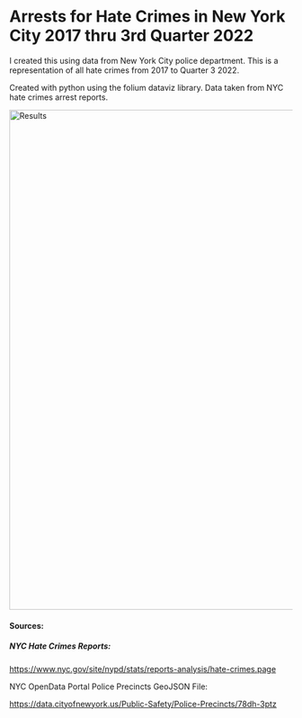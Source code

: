 # Arrests for Hate Crimes in New York City 2017 thru 3rd Quarter 2022

I created this using data from New York City police department. This is a representation of all hate crimes 
from 2017 to Quarter 3 2022.

Created with python using the folium dataviz library. Data taken from NYC hate crimes arrest reports. 
 
<img width="889" alt="Results" src="https://user-images.githubusercontent.com/118327305/202298793-19d9186c-617a-49eb-9d99-6cb17921246c.png">

#### Sources:

##### NYC Hate Crimes Reports:

https://www.nyc.gov/site/nypd/stats/reports-analysis/hate-crimes.page

NYC OpenData Portal Police Precincts GeoJSON File:

https://data.cityofnewyork.us/Public-Safety/Police-Precincts/78dh-3ptz
